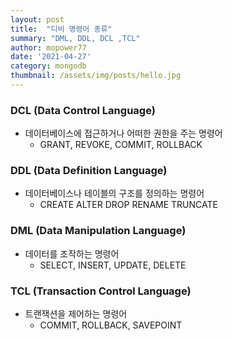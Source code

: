 ```yaml
---
layout: post
title:  "디비 명령어 종류"
summary: "DML, DDL, DCL ,TCL"
author: mopower77
date: '2021-04-27'
category: mongodb
thumbnail: /assets/img/posts/hello.jpg
---
```


### DCL (Data Control Language)
- 데이터베이스에 접근하거나 어떠한 권한을 주는 명령어
    - GRANT, REVOKE, COMMIT, ROLLBACK

### DDL (Data Definition Language)
- 데이터베이스나 테이블의 구조를 정의하는 명령어
    - CREATE ALTER DROP RENAME TRUNCATE

### DML (Data Manipulation Language)
 - 데이터를 조작하는 명령어
   - SELECT, INSERT, UPDATE, DELETE
    
### TCL (Transaction Control Language)
 - 트랜잭션을 제어하는 명령어
   - COMMIT, ROLLBACK, SAVEPOINT